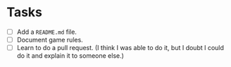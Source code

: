 # Tasks

- [ ] Add a `README.md` file.
- [ ] Document game rules.
- [ ] Learn to do a pull request. (I think I was able to do it, but I doubt I could do it and explain it to someone else.)
